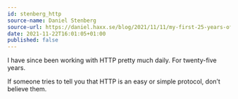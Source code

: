 ```yaml
---
id: stenberg_http
source-name: Daniel Stenberg
source-url: https://daniel.haxx.se/blog/2021/11/11/my-first-25-years-of-http/
date: 2021-11-22T16:01:05+01:00
published: false
---
```

I have since been working with HTTP pretty much daily. For twenty-five years.

If someone tries to tell you that HTTP is an easy or simple protocol, don’t believe them.
